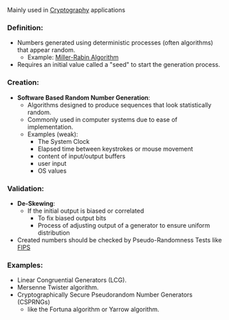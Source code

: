 Mainly used in [Cryptography](Cryptography.md) applications
### Definition:
- Numbers generated using deterministic processes (often algorithms) that appear random.
	- Example: [Miller-Rabin Algorithm](Miller-Rabin%20Algorithm.md)
- Requires an initial value called a "seed" to start the generation process.
### Creation:
- **Software Based Random Number Generation**:
	- Algorithms designed to produce sequences that look statistically random.
	- Commonly used in computer systems due to ease of implementation.
	- Examples (weak):
		- The System Clock
		- Elapsed time between keystrokes or mouse movement
		- content of input/output buffers
		- user input
		- OS values
### Validation:
- **De-Skewing**:
	- If the initial output is biased or correlated
		- To fix biased output bits
		- Process of adjusting output of a generator to ensure uniform distribution
-  Created numbers should be checked by Pseudo-Randomness Tests like [FIPS](FIPS.md)
### Examples:
- Linear Congruential Generators (LCG).
- Mersenne Twister algorithm.
- Cryptographically Secure Pseudorandom Number Generators (CSPRNGs) 
	- like the Fortuna algorithm or Yarrow algorithm.